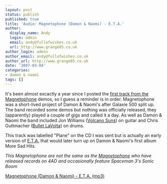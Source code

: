 ```yaml
---
layout: post
status: publish
published: true
title: 'Audio: Magnetophone (Damon & Naomi) - E.T.A.'
author:
  display_name: Andy
  login: admin
  email: andy@fullofwishes.co.uk
  url: http://www.grange85.co.uk
author_login: admin
author_email: andy@fullofwishes.co.uk
author_url: http://www.grange85.co.uk
date: '2007-03-04'
categories:
- damon & naomi
tags: []
---
```

<p>It's been almost excactly a year since I posted the <a href="http://www.grange85.co.uk/galaxie/index.php?article_id=132">first track from the Magnetophone</a> demos, so I guess a reminder is in order. Magnetophone was a short-lived project of Damon & Naomi's after Galaxie 500 split up. The band recorded some demos but nothing was officially released, they (apparently) played a couple of gigs and called it a day. As well as Damon & Naomi the band included Jon Williams (<a href="http://en.wikipedia.org/wiki/Volcano_Suns">Volcano Suns</a>) on guitar and Chris Guttmacher (<a href="http://web.archive.org/web/20091020114931/http://www.matadorrecords.com:80/bios/bio_bullet.html">Bullet LaVolta</a>) on drums.</p>
<p>This track was labelled "Plane" on the CD I was sent but is actually an early version of <a href="http://www.grange85.co.uk/galaxie/index.php?track_id=128">E.T.A.</a> that would later turn up on Damon & Naomi's first album More Sad Hits.</p>
<p><em>This Magnetophone are not the same as the <a href="http://en.wikipedia.org/wiki/Magnetophone">Magnetophone</a> who have released records on 4AD and occasionally feature Spaceman 3's Sonic Boom</em></p>
<p><a href="http://www.box.net/shared/ejf2dn9oza">Magnetophone (Damon & Naomi) - E.T.A. (mp3)</a></p>
